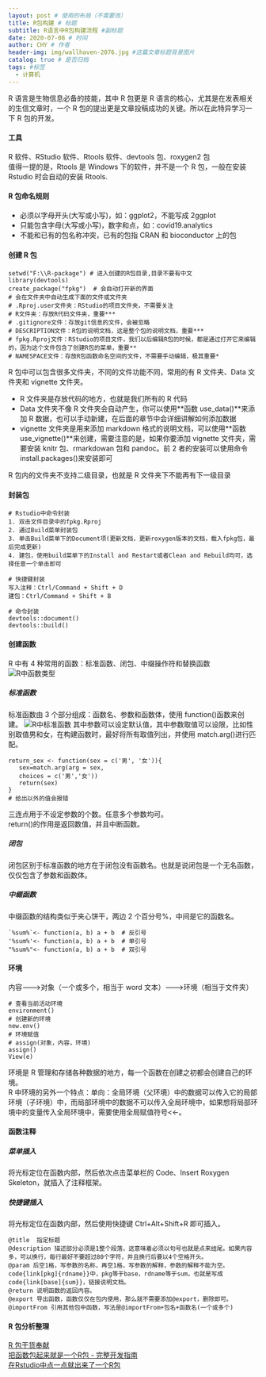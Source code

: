 ```yaml
---
layout: post # 使用的布局（不需要改）
title: R包构建 # 标题
subtitle: R语言中R包构建流程 #副标题
date: 2020-07-08 # 时间
author: CHY # 作者
header-img: img/wallhaven-2076.jpg #这篇文章标题背景图片
catalog: true # 是否归档
tags: #标签
  - 计算机
---
```


R 语言是生物信息必备的技能，其中 R 包更是 R 语言的核心，尤其是在发表相关的生信文章时，一个 R 包的提出更是文章投稿成功的关键。所以在此特异学习一下 R 包的开发。

#### 工具

R 软件、RStudio 软件、Rtools 软件、devtools 包、roxygen2 包<br>
值得一提的是，Rtools 是 Windows 下的软件，并不是一个 R 包，一般在安装 Rstudio 时会自动的安装 Rtools.

#### R 包命名规则

- 必须以字母开头(大写或小写)，如：ggplot2，不能写成 2ggplot
- 只能包含字母(大写或小写)，数字和点，如：covid19.analytics
- 不能和已有的包名称冲突，已有的包指 CRAN 和 bioconductor 上的包

#### 创建 R 包

```
setwd("F:\\R-package") # 进入创建的R包目录,目录不要有中文
library(devtools)
create_package("fpkg")  # 会自动打开新的界面
# 会在文件夹中自动生成下面的文件或文件夹
# .Rproj.user文件夹：RStudio的项目文件夹，不需要关注
# R文件夹：存放R代码文件夹，重要***
# .gitignore文件：存放git信息的文件，会被忽略
# DESCRIPTION文件：R包的说明文档，这是整个包的说明文档，重要***
# fpkg.Rproj文件：RStudio的项目文件，我们以后编辑R包的时候，都是通过打开它来编辑的，因为这个文件包含了创建R包的菜单，重要**
# NAMESPACE文件：存放R包函数命名空间的文件，不需要手动编辑，极其重要*
```

R 包中可以包含很多文件夹，不同的文件功能不同，常用的有 R 文件夹、Data 文件夹和 vignette 文件夹。<br>

- R 文件夹是存放代码的地方，也就是我们所有的 R 代码
- Data 文件夹不像 R 文件夹会自动产生，你可以使用**函数 use_data()**来添加 R 数据，也可以手动新建，在后面的章节中会详细讲解如何添加数据
- vignette 文件夹是用来添加 markdown 格式的说明文档，可以使用**函数 use_vignette()**来创建，需要注意的是，如果你要添加 vignette 文件夹，需要安装 knitr 包、rmarkdowan 包和 pandoc。前 2 者的安装可以使用命令 install.packages()来安装即可

R 包内的文件夹不支持二级目录，也就是 R 文件夹下不能再有下一级目录

#### 封装包

```
# Rstudio中命令封装
1. 双击文件目录中的fpkg.Rproj
2. 通过Build菜单封装包
3. 单击Build菜单下的Document项(更新文档，更新roxygen版本的文档，载入fpkg包，最后完成更新)
4. 建包，使用build菜单下的Install and Restart或者Clean and Rebuild均可，选择任意一个单击即可
```

```
# 快捷键封装
写入注释：Ctrl/Command + Shift + D
建包：Ctrl/Command + Shift + B
```

```
# 命令封装
devtools::document()
devtools::build()
```

#### 创建函数

R 中有 4 种常用的函数：标准函数、闭包、中缀操作符和替换函数
![R中函数类型](https://github.com/chenhongyubio/chenhongyubio.github.io/raw/master/img/R函数.png)

##### 标准函数

标准函数由 3 个部分组成：函数名、参数和函数体，使用 function()函数来创建。
![R中标准函数](https://github.com/chenhongyubio/chenhongyubio.github.io/raw/master/img/R标准函数.png)
其中参数可以设定默认值，其中参数取值可以设限，比如性别取值男和女，在构建函数时，最好将所有取值列出，并使用 match.arg()进行匹配。<br>

```
return_sex <- function(sex = c('男', '女')){
   sex=match.arg(arg = sex,
   choices = c('男','女'))
   return(sex)
}
# 给出以外的值会报错
```

三连点用于不设定参数的个数。任意多个参数均可。<br>
return()的作用是返回数值，并且中断函数。<br>

##### 闭包

闭包区别于标准函数的地方在于闭包没有函数名。也就是说闭包是一个无名函数，仅仅包含了参数和函数体。

##### 中缀函数

中缀函数的结构类似于夹心饼干，两边 2 个百分号%，中间是它的函数名。

```
`%sum%`<- function(a, b) a + b  # 反引号
'%sum%'<- function(a, b) a + b  # 单引号
"%sum%"<- function(a, b) a + b  # 双引号
```

#### 环境

内容--->对象（一个或多个，相当于 word 文本）--->环境（相当于文件夹）<br>

```
# 查看当前活动环境
environment()
# 创建新的环境
new.env()
# 环境赋值
# assign(对象，内容，环境)
assign()
View(e)
```

环境是 R 管理和存储各种数据的地方，每一个函数在创建之初都会创建自己的环境。<br>
R 中环境的另外一个特点：单向：全局环境（父环境）中的数据可以传入它的局部环境（子环境）中，而局部环境中的数据不可以传入全局环境中，如果想将局部环境中的变量传入全局环境中，需要使用全局赋值符号<<-。<br>

#### 函数注释

##### 菜单插入

将光标定位在函数内部，然后依次点击菜单栏的 Code、Insert Roxygen Skeleton，就插入了注释框架。<br>

##### 快捷键插入

将光标定位在函数内部，然后使用快捷键 Ctrl+Alt+Shift+R 即可插入。<br>

```
@title  指定标题
@description 描述部分必须是1整个段落，这意味着必须以句号也就是点来结尾。如果内容多，可以换行，每行最好不要超过80个字符，并且换行后要以4个空格开头。
@param 后空1格，写参数的名称，再空1格，写参数的解释，参数的解释不能为空。code{link[pkg]{rdname}}中，pkg等于base，rdname等于sum，也就是写成code{link[base]{sum}}，链接说明文档。
@return 说明函数的返回内容。
@export 导出函数，函数仅仅在包内使用，那么就不需要添加@export，删除即可。
@importFrom 引用其他包中函数，写法是@importFrom+包名+函数名(一个或多个)
```

#### R 包分析整理

[R 包干货奉献](https://mp.weixin.qq.com/s/r5sYCdppxVJwOLUZIKY-jQ)<br>
[把函数包起来就是一个R包 - 完整开发指南](https://mp.weixin.qq.com/s/g0IBELmjxWPb6B6y8X-GBg)<br>
[在Rstudio中点一点就出来了一个R包](https://mp.weixin.qq.com/s/p24QiX73GZ-dVvrtg0c0XQ)<br>